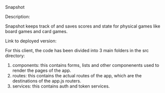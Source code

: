 Snapshot

Description: 

Snapshot keeps track of and saves scores and state for physical games like board games and card games.

Link to deployed version: 

For this client, the code has been divided into 3 main folders in the src directory:
  1. components: this contains forms, lists and other componenents used to render the pages of the app.
  2. routes: this contains the actual routes of the app, which are the destinations of the app.js routers.
  3. services: this contains auth and token services. 
